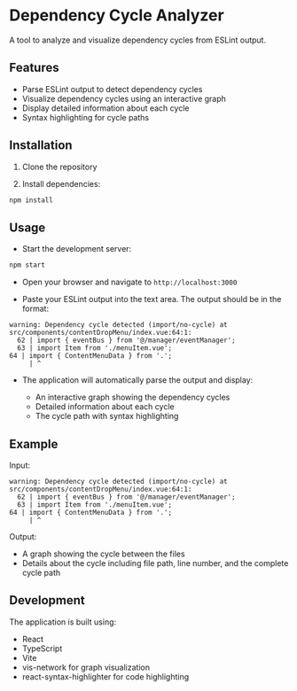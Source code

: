 # Dependency Cycle Analyzer

A tool to analyze and visualize dependency cycles from ESLint output.

## Features

- Parse ESLint output to detect dependency cycles
- Visualize dependency cycles using an interactive graph
- Display detailed information about each cycle
- Syntax highlighting for cycle paths

## Installation

1. Clone the repository

1. Install dependencies:

```bash
npm install
```

## Usage

- Start the development server:

```bash
npm start
```

- Open your browser and navigate to `http://localhost:3000`

- Paste your ESLint output into the text area. The output should be in the format:

```text
warning: Dependency cycle detected (import/no-cycle) at src/components/contentDropMenu/index.vue:64:1:
  62 | import { eventBus } from '@/manager/eventManager';
  63 | import Item from './menuItem.vue';
64 | import { ContentMenuData } from '.';
     | ^
```

- The application will automatically parse the output and display:

  - An interactive graph showing the dependency cycles
  - Detailed information about each cycle
  - The cycle path with syntax highlighting

## Example

Input:

```text
warning: Dependency cycle detected (import/no-cycle) at src/components/contentDropMenu/index.vue:64:1:
  62 | import { eventBus } from '@/manager/eventManager';
  63 | import Item from './menuItem.vue';
64 | import { ContentMenuData } from '.';
     | ^
```

Output:

- A graph showing the cycle between the files
- Details about the cycle including file path, line number, and the complete cycle path

## Development

The application is built using:

- React
- TypeScript
- Vite
- vis-network for graph visualization
- react-syntax-highlighter for code highlighting
